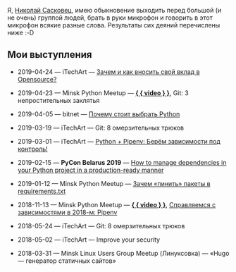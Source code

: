 Я, [Николай Сасковец](https://github.com/shurph), имею обыкновение выходить перед большой (и не очень) группой людей, брать в руки микрофон и говорить в этот микрофон всякие разные слова. Результаты сих деяний перечислены ниже :-D

## Мои выступления

- 2019-04-24 — iTechArt — [Зачем и как вносить свой вклад в Opensource?](https://shurph.github.io/talks/opensource-taking-part/)
- 2019-04-23 — Minsk Python Meetup —
    **[{ { video } }](https://www.youtube.com/watch?v=OBrN-gwz8ec&list=PLjiAaL1HtGPaMPlrZGCDzUCTsVAyTbHJ4)**,
    Git: 3 непростительных заклятья 
- 2019-04-05 — bitnet — [Почему стоит выбрать Python](https://shurph.github.io/talks/python-choose-it/)
- 2019-03-19 — iTechArt — Git: 8 омерзительных трюков
- 2019-03-01 — iTechArt — [Python + Pipenv: Берём зависимости под контроль!](https://shurph.github.io/talks/python-dependencies-under-control/)
- 2019-02-15 — **PyCon Belarus 2019** — [How to manage dependencies in your Python project  in a production-ready manner](https://shurph.github.io/talks/python-manage-dependencies/)
- 2019-01-12 — Minsk Python Meetup — [Зачем «пинить» пакеты в requirements.txt](https://shurph.github.io/talks/python-pin-it/)

- 2018-11-13 — Minsk Python Meetup — 
    **[{ { video } }](https://www.youtube.com/watch?v=4lW2iZz7WBc)**,
    [Справляемся с зависимостями в 2018-м: Pipenv](https://shurph.github.io/talks/pipenv/)
- 2018-05-24 — iTechArt — Git: 8 омерзительных трюков
- 2018-05-02 — iTechArt — Improve your security
- 2018-03-31 — Minsk Linux Users Group Meetup (Линуксовка) — «Hugo — генератор статичных сайтов»
